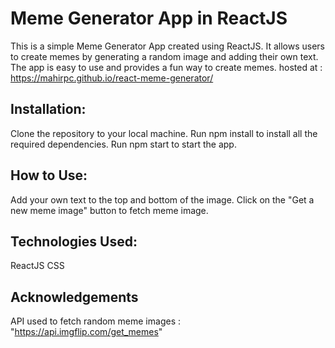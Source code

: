 # Meme Generator App in ReactJS

This is a simple Meme Generator App created using ReactJS. It allows users to create memes by generating a random image and adding their own text. The app is easy to use and provides a fun way to create memes.
hosted at : https://mahirpc.github.io/react-meme-generator/

## Installation:
Clone the repository to your local machine.
Run npm install to install all the required dependencies.
Run npm start to start the app.

## How to Use:
Add your own text to the top and bottom of the image.
Click on the "Get a new meme image" button to fetch meme image.

## Technologies Used:
ReactJS
CSS

## Acknowledgements
API used to fetch random meme images : "https://api.imgflip.com/get_memes"
